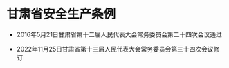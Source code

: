 # 甘肃省安全生产条例

- 2016年5月21日甘肃省第十二届人民代表大会常务委员会第二十四次会议通过

- 2022年11月25日甘肃省第十三届人民代表大会常务委员会第三十四次会议修订

<!-- INFO END -->
